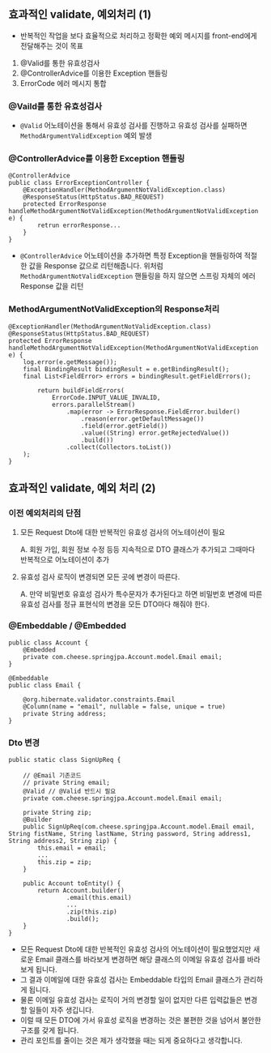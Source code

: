 ## 효과적인 validate, 예외처리 (1)
- 반복적인 작업을 보다 효율적으로 처리하고 정확한 예외 메시지를 front-end에게 전달해주는 것이 목표

1.	@Valid를 통한 유효성검사
2.	@ControllerAdvice를 이용한 Exception 핸들링
3.	ErrorCode 에러 메시지 통합

### @Vaild를 통한 유효성검사
- `@Valid` 어노테이션을 통해서 유효성 검사를 진행하고 유효성 검사를 실패하면 `MethodArgumentValidException` 예외 발생

### @ControllerAdvice를 이용한 Exception 핸들링
```
@ControllerAdvice
public class ErrorExceptionController {
	@ExceptionHandler(MethodArgumentNotValidException.class)
	@ResponseStatus(HttpStatus.BAD_REQUEST)
	protected ErrorResponse handleMethodArgumentNotValidException(MethodArgumentNotValidException e) {
	    retrun errorResponse...
	}
}
```
- `@ControllerAdvice` 어노테이션을 추가하면 특정 Exception을 핸들링하여 적절한 값을 Response 값으로 리턴해줍니다. 위처럼 `MethodArgumentNotValidException` 핸들링을 하지 않으면 스프링 자체의 에러 Response 값을 리턴
### MethodArgumentNotValidException의 Response처리
```
@ExceptionHandler(MethodArgumentNotValidException.class)
@ResponseStatus(HttpStatus.BAD_REQUEST)
protected ErrorResponse handleMethodArgumentNotValidException(MethodArgumentNotValidException e) {
	log.error(e.getMessage());
	final BindingResult bindingResult = e.getBindingResult();
	final List<FieldError> errors = bindingResult.getFieldErrors();

		return buildFieldErrors(
			ErrorCode.INPUT_VALUE_INVALID,
			errors.parallelStream()
				.map(error -> ErrorResponse.FieldError.builder()
					.reason(error.getDefaultMessage())
					.field(error.getField())
					.value((String) error.getRejectedValue())
					.build())
				.collect(Collectors.toList())
	);
}
```


## 효과적인 validate, 예외 처리 (2)

### 이전 예외처리의 단점
1. 모든 Request Dto에 대한 반복적인 유효성 검사의 어노테이션이 필요

      A.	회원 가입, 회원 정보 수정 등등 지속적으로 DTO 클래스가 추가되고 그때마다 반복적으로 어노테이션이 추가

2. 유효성 검사 로직이 변경되면 모든 곳에 변경이 따른다.

      A.	만약 비밀번호 유효성 검사가 특수문자가 추가된다고 하면 비밀번호 변경에 따른 유효성 검사를 정규 표현식의 변경을 모든 DTO마다 해줘야 한다.


### @Embeddable / @Embedded
```
public class Account {
    @Embedded
    private com.cheese.springjpa.Account.model.Email email;
}

@Embeddable
public class Email {

    @org.hibernate.validator.constraints.Email
    @Column(name = "email", nullable = false, unique = true)
    private String address;
}
```

### Dto 변경
```
public static class SignUpReq {

    // @Email 기존코드
    // private String email;
    @Valid // @Valid 반드시 필요
    private com.cheese.springjpa.Account.model.Email email;

    private String zip;
    @Builder
    public SignUpReq(com.cheese.springjpa.Account.model.Email email, String fistName, String lastName, String password, String address1, String address2, String zip) {
        this.email = email;
        ...
        this.zip = zip;
    }

    public Account toEntity() {
        return Account.builder()
                .email(this.email)
                ...
                .zip(this.zip)
                .build();
    }
}
```
- 모든 Request Dto에 대한 반복적인 유효성 검사의 어노테이션이 필요했었지만 새로운 Email 클래스를 바라보게 변경하면 해당 클래스의 이메일 유효성 검사를 바라보게 됩니다. 
- 그 결과 이메일에 대한 유효성 검사는 Embeddable 타입의 Email 클래스가 관리하게 됩니다. 
- 물론 이메일 유효성 검사는 로직이 거의 변경할 일이 없지만 다른 입력값들은 변경할 일들이 자주 생깁니다.
- 이럴 때 모든 DTO에 가서 유효성 로직을 변경하는 것은 불편한 것을 넘어서 불안한 구조를 갖게 됩니다.
- 관리 포인트를 줄이는 것은 제가 생각했을 때는 되게 중요하다고 생각합니다.





